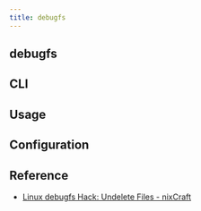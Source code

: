```yaml
---
title: debugfs
---
```


## debugfs


## CLI

## Usage

## Configuration

## Reference
* [Linux debugfs Hack: Undelete Files \- nixCraft](https://www.cyberciti.biz/tips/linux-ext3-ext4-deleted-files-recovery-howto.html)
